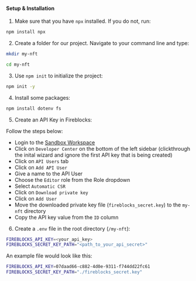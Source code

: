 #### Setup & Installation

1. Make sure that you have `npx` installed. If you do not, run:
```bash
npm install npx
```

2. Create a folder for our project. Navigate to your command line and type:

```bash
mkdir my-nft
```

```bash
cd my-nft
```

3. Use `npm init` to initialize the project:
```bash
npm init -y
```

4. Install some packages:
```bash
npm install dotenv fs
``` 

5. Create an API Key in Fireblocks:


Follow the steps below:
  - Login to the [Sandbox Workspace](https://sandbox.fireblocks.io)
  - Click on `Developer Center` on the bottom of the left sidebar (clickthrough the inital wizard and ignore the first API key that is being created)
  - Click on `API Users` tab
  - Click on `Add API User`
  - Give a name to the API User
  - Choose the `Editor` role from the Role dropdown
  - Select `Automatic CSR`
  - Click on `Download private key`
  - Click on `Add User`
  - Move the downloaded private key file (`fireblocks_secret.key`) to the `my-nft` directory
  - Copy the API key value from the `ID` column

6. Create a `.env` file in the root directory (`/my-nft`):
```bash
FIREBLOCKS_API_KEY=<your_api_key>
FIREBLOCKS_SECRET_KEY_PATH="<path_to_your_api_secret>"
```

An example file would look like this:
```bash
FIREBLOCKS_API_KEY=07daad66-c882-4d0e-9311-f744dd22fc61
FIREBLOCKS_SECRET_KEY_PATH="./fireblocks_secret.key"
```